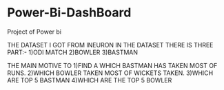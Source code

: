 # Power-Bi-DashBoard
Project of Power bi

THE DATASET I GOT FROM INEURON IN THE DATASET THERE IS THREE PART:-
1)ODI MATCH
2)BOWLER 
3)BASTMAN

THE MAIN MOTIVE TO 
1)FIND A  WHICH BASTMAN HAS TAKEN MOST OF RUNS.
2)WHICH BOWLER TAKEN MOST OF WICKETS TAKEN.
3)WHICH ARE TOP 5 BASTMAN 
4)WHICH ARE THE TOP 5 BOWLER 
